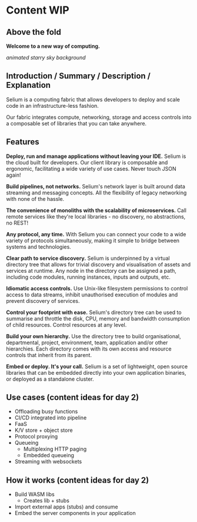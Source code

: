 # Content WIP

## Above the fold

**Welcome to a new way of computing.**

_animated starry sky background_

## Introduction / Summary / Description / Explanation

Selium is a computing fabric that allows developers to deploy and scale code in an infrastructure-less fashion.

Our fabric integrates compute, networking, storage and access controls into a composable set of libraries that you can take anywhere.

## Features

**Deploy, run and manage applications without leaving your IDE.**
Selium is the cloud built for developers. Our client library is composable and ergonomic, facilitating a wide variety of use cases. Never touch JSON again!

**Build pipelines, not networks.**
Selium's network layer is built around data streaming and messaging concepts. All the flexibility of legacy networking with none of the hassle.

**The convenience of monoliths with the scalability of microservices.**
Call remote services like they're local libraries - no discovery, no abstractions, no REST!

**Any protocol, any time.**
With Selium you can connect your code to a wide variety of protocols simultaneously, making it simple to bridge between systems and technologies.

**Clear path to service discovery.**
Selium is underpinned by a virtual directory tree that allows for trivial discovery and visualisation of assets and services at runtime. Any node in the directory can be assigned a path, including code modules, running instances, inputs and outputs, etc.

**Idiomatic access controls.**
Use Unix-like filesystem permissions to control access to data streams, inhibit unauthorised execution of modules and prevent discovery of services.

**Control your footprint with ease.**
Selium's directory tree can be used to summarise and throttle the disk, CPU, memory and bandwidth consumption of child resources. Control resources at any level.

**Build your own hierarchy.**
Use the directory tree to build organisational, departmental, project, environment, team, application and/or other hierarchies. Each directory comes with its own access and resource controls that inherit from its parent.

**Embed or deploy. It's your call.**
Selium is a set of lightweight, open source libraries that can be embedded directly into your own application binaries, or deployed as a standalone cluster.

## Use cases (content ideas for day 2)

- Offloading busy functions
- CI/CD integrated into pipeline
- FaaS
- K/V store + object store
- Protocol proxying
- Queueing
    - Multiplexing HTTP paging
    - Embedded queueing
- Streaming with websockets

## How it works (content ideas for day 2)

- Build WASM libs
    - Creates lib + stubs
- Import  external apps (stubs) and consume
- Embed the server components in your application
